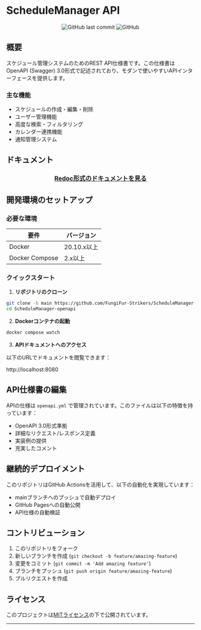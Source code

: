 # ScheduleManager API

<div align="center">

![GitHub last commit](https://img.shields.io/github/last-commit/FungiFur-Strikers/ScheduleManager-openapi)
![GitHub](https://img.shields.io/github/license/FungiFur-Strikers/ScheduleManager-openapi)

</div>

## 概要

スケジュール管理システムのためのREST API仕様書です。この仕様書はOpenAPI (Swagger) 3.0形式で記述されており、モダンで使いやすいAPIインターフェースを提供します。

### 主な機能

- スケジュールの作成・編集・削除
- ユーザー管理機能
- 高度な検索・フィルタリング
- カレンダー連携機能
- 通知管理システム

## ドキュメント

<div align="center">

### [Redoc形式のドキュメントを見る](https://fungifur-strikers.github.io/ScheduleManager-openapi/)

</div>

## 開発環境のセットアップ

### 必要な環境

| 要件 | バージョン |
|------|------------|
| Docker | 20.10.x以上 |
| Docker Compose | 2.x以上 |

### クイックスタート

1. **リポジトリのクローン**
```bash
git clone -b main https://github.com/FungiFur-Strikers/ScheduleManager-openapi.git
cd ScheduleManager-openapi
```

2. **Dockerコンテナの起動**

```bash
docker compose watch
```

3. **APIドキュメントへのアクセス**

以下のURLでドキュメントを閲覧できます：

http://localhost:8080


## API仕様書の編集

APIの仕様は `openapi.yml` で管理されています。このファイルは以下の特徴を持っています：

- OpenAPI 3.0形式準拠
- 詳細なリクエスト/レスポンス定義
- 実装例の提供
- 充実したコメント

## 継続的デプロイメント

このリポジトリはGitHub Actionsを活用して、以下の自動化を実現しています：

- mainブランチへのプッシュで自動デプロイ
- GitHub Pagesへの自動公開
- API仕様の自動検証

## コントリビューション

1. このリポジトリをフォーク
2. 新しいブランチを作成 (`git checkout -b feature/amazing-feature`)
3. 変更をコミット (`git commit -m 'Add amazing feature'`)
4. ブランチをプッシュ (`git push origin feature/amazing-feature`)
5. プルリクエストを作成

## ライセンス

このプロジェクトは[MITライセンス](LICENSE)の下で公開されています。

---
